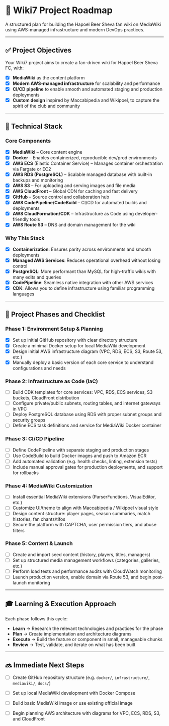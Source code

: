 # 📘 Wiki7 Project Roadmap

A structured plan for building the Hapoel Beer Sheva fan wiki on MediaWiki using AWS-managed infrastructure and modern DevOps practices.

---

## ✅ Project Objectives
Your Wiki7 project aims to create a fan-driven wiki for Hapoel Beer Sheva FC, with:

- [x] **MediaWiki** as the content platform
- [x] **Modern AWS-managed infrastructure** for scalability and performance
- [x] **CI/CD pipeline** to enable smooth and automated staging and production deployments
- [x] **Custom design** inspired by Maccabipedia and Wikipoel, to capture the spirit of the club and community

---

## 🔧 Technical Stack

### Core Components
- [x] **MediaWiki** – Core content engine
- [x] **Docker** – Enables containerized, reproducible dev/prod environments
- [x] **AWS ECS** (Elastic Container Service) – Manages container orchestration via Fargate or EC2
- [x] **AWS RDS (PostgreSQL)** – Scalable managed database with built-in backups and monitoring
- [x] **AWS S3** – For uploading and serving images and file media
- [x] **AWS CloudFront** – Global CDN for caching and fast delivery
- [x] **GitHub** – Source control and collaboration hub
- [x] **AWS CodePipeline/CodeBuild** – CI/CD for automated builds and deployments
- [x] **AWS CloudFormation/CDK** – Infrastructure as Code using developer-friendly tools
- [x] **AWS Route 53** – DNS and domain management for the wiki

### Why This Stack
- [x] **Containerization**: Ensures parity across environments and smooth deployments
- [x] **Managed AWS Services**: Reduces operational overhead without losing control
- [x] **PostgreSQL**: More performant than MySQL for high-traffic wikis with many edits and queries
- [x] **CodePipeline**: Seamless native integration with other AWS services
- [x] **CDK**: Allows you to define infrastructure using familiar programming languages

---

## 📆 Project Phases and Checklist

### Phase 1: Environment Setup & Planning
- [x] Set up initial GitHub repository with clear directory structure
- [x] Create a minimal Docker setup for local MediaWiki development
- [x] Design initial AWS infrastructure diagram (VPC, RDS, ECS, S3, Route 53, etc.)
- [x] Manually deploy a basic version of each core service to understand configurations and needs

### Phase 2: Infrastructure as Code (IaC)
- [ ] Build CDK templates for core services: VPC, RDS, ECS services, S3 buckets, CloudFront distribution
- [ ] Configure private/public subnets, routing tables, and internet gateways in VPC
- [ ] Deploy PostgreSQL database using RDS with proper subnet groups and security groups
- [ ] Define ECS task definitions and service for MediaWiki Docker container

### Phase 3: CI/CD Pipeline
- [ ] Define CodePipeline with separate staging and production stages
- [ ] Use CodeBuild to build Docker images and push to Amazon ECR
- [ ] Add automated validation (e.g. health checks, linting, extension tests)
- [ ] Include manual approval gates for production deployments, and support for rollbacks

### Phase 4: MediaWiki Customization
- [ ] Install essential MediaWiki extensions (ParserFunctions, VisualEditor, etc.)
- [ ] Customize UI/theme to align with Maccabipedia / Wikipoel visual style
- [ ] Design content structure: player pages, season summaries, match histories, fan chants/tifos
- [ ] Secure the platform with CAPTCHA, user permission tiers, and abuse filters

### Phase 5: Content & Launch
- [ ] Create and import seed content (history, players, titles, managers)
- [ ] Set up structured media management workflows (categories, galleries, etc.)
- [ ] Perform load tests and performance audits with CloudWatch monitoring
- [ ] Launch production version, enable domain via Route 53, and begin post-launch monitoring

---

## 🎓 Learning & Execution Approach
Each phase follows this cycle:

- **Learn** → Research the relevant technologies and practices for the phase
- **Plan** → Create implementation and architecture diagrams
- **Execute** → Build the feature or component in small, manageable chunks
- **Review** → Test, validate, and iterate on what has been built

---

## 🔜 Immediate Next Steps
- [ ] Create GitHub repository structure (e.g. `docker/`, `infrastructure/`, `mediawiki/`, `docs/`)
- [ ] Set up local MediaWiki development with Docker Compose
- [ ] Build basic MediaWiki image or use existing official image
- [ ] Begin planning AWS architecture with diagrams for VPC, ECS, RDS, S3, and CloudFront

